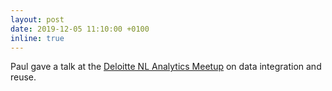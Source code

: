 ```yaml
---
layout: post
date: 2019-12-05 11:10:00 +0100
inline: true
---
```


Paul gave a talk at the [Deloitte NL Analytics Meetup](https://twitter.com/hyperir/status/1202637336066048002) on data integration and reuse.
